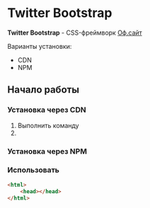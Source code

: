 # Twitter Bootstrap

**Twitter Bootstrap** - CSS-фреймворк [Оф.сайт](https://getbootstrap.com)

Варианты установки: 
*   CDN
*   NPM

## Начало работы
### Установка через CDN

1. Выполнить команду
1. 
### Установка через NPM
### Использовать
```html
<html>
    <head></head>
</html>
```